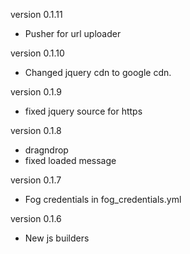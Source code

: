 version 0.1.11

* Pusher for url uploader

version 0.1.10

* Changed jquery cdn to google cdn.

version 0.1.9

* fixed jquery source for https

version 0.1.8

* dragndrop
* fixed loaded message

version 0.1.7

* Fog credentials in fog_credentials.yml

version 0.1.6
  
* New js builders